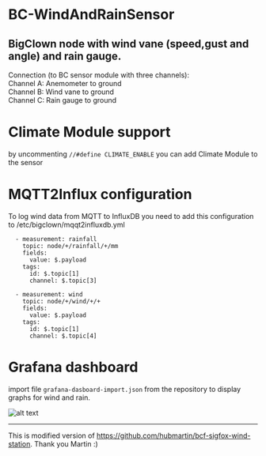 # BC-WindAndRainSensor
BigClown node with wind vane (speed,gust and angle) and rain gauge. 
--------
Connection (to BC sensor module with three channels):  
Channel A: Anemometer to ground  
Channel B: Wind vane to ground  
Channel C: Rain gauge to ground  

# Climate Module support

by uncommenting `//#define CLIMATE_ENABLE` you can add Climate Module to the sensor

# MQTT2Influx configuration

To log wind data from MQTT to InfluxDB you need to add this configuration to /etc/bigclown/mqqt2influxdb.yml

```
  - measurement: rainfall
    topic: node/+/rainfall/+/mm
    fields:
      value: $.payload
    tags:
      id: $.topic[1]
      channel: $.topic[3]

  - measurement: wind
    topic: node/+/wind/+/+
    fields:
      value: $.payload
    tags:
      id: $.topic[1]
      channel: $.topic[4]

```

# Grafana dashboard

import file `grafana-dasboard-import.json` from the repository to display graphs for wind and rain.

![alt text](https://raw.githubusercontent.com/owarek/BC-WindAndRainSensor/master/img/IMG_20181106_155253.jpg)

--------
This is modified version of https://github.com/hubmartin/bcf-sigfox-wind-station. Thank you Martin :)
